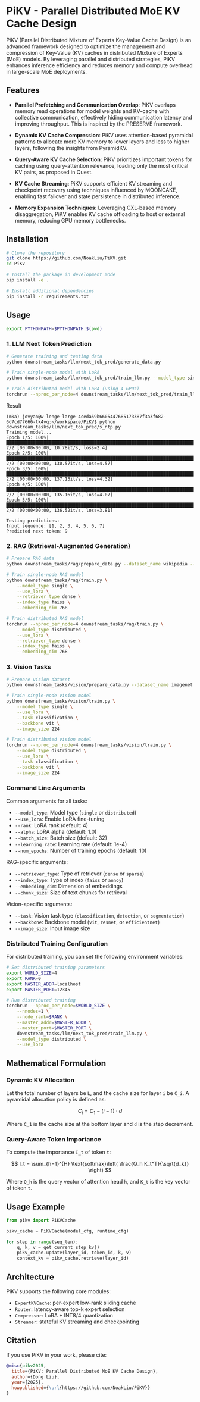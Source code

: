 # PiKV - Parallel Distributed MoE KV Cache Design

PiKV (Parallel Distributed Mixture of Experts Key-Value Cache Design) is an advanced framework designed to optimize the management and compression of Key-Value (KV) caches in distributed Mixture of Experts (MoE) models. By leveraging parallel and distributed strategies, PiKV enhances inference efficiency and reduces memory and compute overhead in large-scale MoE deployments.

## Features

- **Parallel Prefetching and Communication Overlap**: PiKV overlaps memory read operations for model weights and KV-cache with collective communication, effectively hiding communication latency and improving throughput. This is inspired by the PRESERVE framework.

- **Dynamic KV Cache Compression**: PiKV uses attention-based pyramidal patterns to allocate more KV memory to lower layers and less to higher layers, following the insights from PyramidKV.

- **Query-Aware KV Cache Selection**: PiKV prioritizes important tokens for caching using query-attention relevance, loading only the most critical KV pairs, as proposed in Quest.

- **KV Cache Streaming**: PiKV supports efficient KV streaming and checkpoint recovery using techniques influenced by MOONCAKE, enabling fast failover and state persistence in distributed inference.

- **Memory Expansion Techniques**: Leveraging CXL-based memory disaggregation, PiKV enables KV cache offloading to host or external memory, reducing GPU memory bottlenecks.

## Installation

```bash
# Clone the repository
git clone https://github.com/NoakLiu/PiKV.git
cd PiKV

# Install the package in development mode
pip install -e .

# Install additional dependencies
pip install -r requirements.txt
```

## Usage

```bash
export PYTHONPATH=$PYTHONPATH:$(pwd)
```

### 1. LLM Next Token Prediction

```bash
# Generate training and testing data
python downstream_tasks/llm/next_tok_pred/generate_data.py

# Train single-node model with LoRA
python downstream_tasks/llm/next_tok_pred/train_llm.py --model_type single --use_lora

# Train distributed model with LoRA (using 4 GPUs)
torchrun --nproc_per_node=4 downstream_tasks/llm/next_tok_pred/train_llm.py --model_type distributed --use_lora
```

Result
```
(mka) jovyan@w-lenge-large-4ceda59b6605447685173387f3a3f682-6d7cd77666-tk4vq:~/workspace/PiKV$ python downstream_tasks/llm/next_tok_pred/s_ntp.py 
Training model...
Epoch 1/5: 100%|██████████████████████████████████████████████████████████████████████████████████████████████████████████████████████████████| 2/2 [00:00<00:00, 10.78it/s, loss=2.4]
Epoch 2/5: 100%|████████████████████████████████████████████████████████████████████████████████████████████████████████████████████████████| 2/2 [00:00<00:00, 130.57it/s, loss=4.57]
Epoch 3/5: 100%|████████████████████████████████████████████████████████████████████████████████████████████████████████████████████████████| 2/2 [00:00<00:00, 137.13it/s, loss=4.32]
Epoch 4/5: 100%|████████████████████████████████████████████████████████████████████████████████████████████████████████████████████████████| 2/2 [00:00<00:00, 135.16it/s, loss=4.07]
Epoch 5/5: 100%|████████████████████████████████████████████████████████████████████████████████████████████████████████████████████████████| 2/2 [00:00<00:00, 136.52it/s, loss=3.81]

Testing predictions:
Input sequence: [1, 2, 3, 4, 5, 6, 7]
Predicted next token: 9
```

### 2. RAG (Retrieval-Augmented Generation)

```bash
# Prepare RAG data
python downstream_tasks/rag/prepare_data.py --dataset_name wikipedia --chunk_size 512

# Train single-node RAG model
python downstream_tasks/rag/train.py \
    --model_type single \
    --use_lora \
    --retriever_type dense \
    --index_type faiss \
    --embedding_dim 768

# Train distributed RAG model
torchrun --nproc_per_node=4 downstream_tasks/rag/train.py \
    --model_type distributed \
    --use_lora \
    --retriever_type dense \
    --index_type faiss \
    --embedding_dim 768
```

### 3. Vision Tasks

```bash
# Prepare vision dataset
python downstream_tasks/vision/prepare_data.py --dataset_name imagenet --image_size 224

# Train single-node vision model
python downstream_tasks/vision/train.py \
    --model_type single \
    --use_lora \
    --task classification \
    --backbone vit \
    --image_size 224

# Train distributed vision model
torchrun --nproc_per_node=4 downstream_tasks/vision/train.py \
    --model_type distributed \
    --use_lora \
    --task classification \
    --backbone vit \
    --image_size 224
```

### Command Line Arguments

Common arguments for all tasks:

- `--model_type`: Model type (`single` or `distributed`)
- `--use_lora`: Enable LoRA fine-tuning
- `--rank`: LoRA rank (default: 4)
- `--alpha`: LoRA alpha (default: 1.0)
- `--batch_size`: Batch size (default: 32)
- `--learning_rate`: Learning rate (default: 1e-4)
- `--num_epochs`: Number of training epochs (default: 10)

RAG-specific arguments:
- `--retriever_type`: Type of retriever (`dense` or `sparse`)
- `--index_type`: Type of index (`faiss` or `annoy`)
- `--embedding_dim`: Dimension of embeddings
- `--chunk_size`: Size of text chunks for retrieval

Vision-specific arguments:
- `--task`: Vision task type (`classification`, `detection`, or `segmentation`)
- `--backbone`: Backbone model (`vit`, `resnet`, or `efficientnet`)
- `--image_size`: Input image size

### Distributed Training Configuration

For distributed training, you can set the following environment variables:

```bash
# Set distributed training parameters
export WORLD_SIZE=4
export RANK=0
export MASTER_ADDR=localhost
export MASTER_PORT=12345

# Run distributed training
torchrun --nproc_per_node=$WORLD_SIZE \
    --nnodes=1 \
    --node_rank=$RANK \
    --master_addr=$MASTER_ADDR \
    --master_port=$MASTER_PORT \
    downstream_tasks/llm/next_tok_pred/train_llm.py \
    --model_type distributed \
    --use_lora
```

## Mathematical Formulation

### Dynamic KV Allocation

Let the total number of layers be `L`, and the cache size for layer  `i` be `C_i`. A pyramidal allocation policy is defined as:

$$
C_i = C_1 - (i - 1) \cdot d
$$

Where `C_1` is the cache size at the bottom layer and `d` is the step decrement.

### Query-Aware Token Importance

To compute the importance `I_t` of token `t`:

$$
I_t = \sum_{h=1}^{H} \text{softmax}\left( \frac{Q_h K_t^T}{\sqrt{d_k}} \right)
$$

Where `Q_h` is the query vector of attention head `h`, and `K_t` is the key vector of token `t`.

## Usage Example

```python
from pikv import PiKVCache

pikv_cache = PiKVCache(model_cfg, runtime_cfg)

for step in range(seq_len):
    q, k, v = get_current_step_kv()
    pikv_cache.update(layer_id, token_id, k, v)
    context_kv = pikv_cache.retrieve(layer_id)
```

## Architecture

PiKV supports the following core modules:

- `ExpertKVCache`: per-expert low-rank sliding cache
- `Router`: latency-aware top-k expert selection
- `Compressor`: LoRA + INT8/4 quantization
- `Streamer`: stateful KV streaming and checkpointing

## Citation

If you use PiKV in your work, please cite:

```bibtex
@misc{pikv2025,
  title={PiKV: Parallel Distributed MoE KV Cache Design},
  author={Dong Liu},
  year={2025},
  howpublished={\url{https://github.com/NoakLiu/PiKV}}
}
```